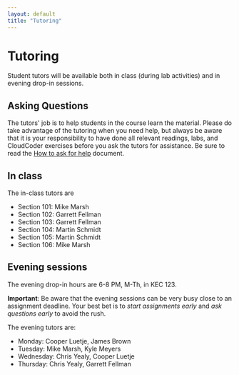 ```yaml
---
layout: default
title: "Tutoring"
---
```


Tutoring
========

Student tutors will be available both in class (during lab activities) and in evening drop-in sessions.

Asking Questions
----------------

The tutors' job is to help students in the course learn the material.  Please do take advantage of the tutoring when you need help, but always be aware that it is your responsibility to have done all relevant readings, labs, and CloudCoder exercises before you ask the tutors for assistance.  Be sure to read the [How to ask for help](http://faculty.ycp.edu/~dhovemey/askingForHelp.html) document.

In class
--------

The in-class tutors are

* Section 101: Mike Marsh
* Section 102: Garrett Fellman
* Section 103: Garrett Fellman
* Section 104: Martin Schmidt
* Section 105: Martin Schmidt
* Section 106: Mike Marsh

Evening sessions
----------------

The evening drop-in hours are 6-8 PM, M-Th, in KEC 123.

**Important**: Be aware that the evening sessions can be very busy close to an assignment deadline.  Your best bet is to *start assignments early* and *ask questions early* to avoid the rush.

The evening tutors are:

* Monday: Cooper Luetje, James Brown
* Tuesday: Mike Marsh, Kyle Meyers
* Wednesday: Chris Yealy, Cooper Luetje
* Thursday: Chris Yealy, Garrett Fellman

<!-- vim:set wrap: ­-->
<!-- vim:set linebreak: -->
<!-- vim:set nolist: -->
